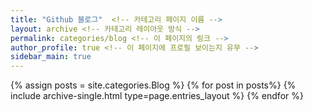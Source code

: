 ```yaml
---
title: "Github 블로그"  <!-- 카테고리 페이지 이름 -->
layout: archive <!-- 카테고리 레이아웃 방식 -->
permalink: categories/blog <!-- 이 페이지의 링크 -->
author_profile: true <!-- 이 페이지에 프로필 보이는지 유무 -->
sidebar_main: true 
---
```


{% assign posts = site.categories.Blog %}
{% for post in posts%} {% include archive-single.html type=page.entries_layout %} {% endfor %}